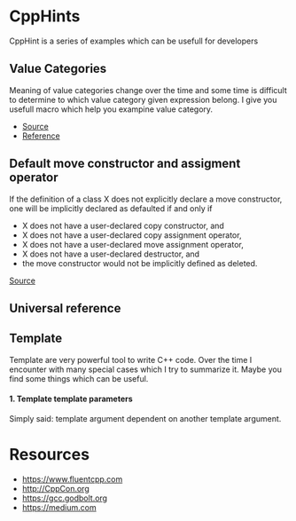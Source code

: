 # CppHints
CppHint is a series of examples which can be usefull for developers

## Value Categories
Meaning of value categories change over the time and some time is difficult to determine to which value category given expression belong. I give you usefull macro which help you exampine value category.
* [Source](https://github.com/zbacik/CppHints/tree/master/ValueCategory)
* [Reference](https://medium.com/@barryrevzin/value-categories-in-c-17-f56ae54bccbe)

## Default move constructor and assigment operator
If the definition of a class X does not explicitly declare a move constructor, one will be implicitly declared as defaulted if and only if

*  X does not have a user-declared copy constructor, and
*  X does not have a user-declared copy assignment operator,
*  X does not have a user-declared move assignment operator,
*  X does not have a user-declared destructor, and
*  the move constructor would not be implicitly defined as deleted.

[Source](https://github.com/zbacik/CppHints/tree/master/DefaultOperators)

## Universal reference

## Template
Template are very powerful tool to write C++ code. Over the time I encounter with many special cases which I try to summarize it. Maybe you find some things which can be useful.

#### 1. Template template parameters
Simply said: template argument dependent on another template argument. 


# Resources
* https://www.fluentcpp.com
* http://CppCon.org
* https://gcc.godbolt.org
* https://medium.com


